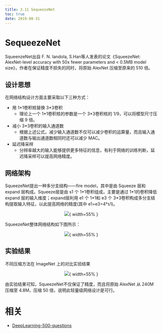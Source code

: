 ```yaml
---
title: 3.11 SequeezeNet
toc: true
date: 2019-08-31
---
```

# SequeezeNet



SqueenzeNet出自 F. N. Iandola, S.Han等人发表的论文《SqueezeNet: AlexNet-level accuracy with 50x fewer parameters and < 0.5MB model size》，作者在保证精度不损失的同时，将原始 AlexNet 压缩至原来的 510 倍。


## 设计思想


在网络结构设计方面主要采取以下三种方式：
* 用 1\*1卷积核替换 3\*3卷积
    * 理论上一个 1\*1卷积核的参数是一个 3\*3卷积核的 1/9，可以将模型尺寸压缩 9 倍。
* 减小 3\*3卷积的输入通道数
    * 根据上述公式，减少输入通道数不仅可以减少卷积的运算量，而且输入通道数与输出通道数相同时还可以减少 MAC。
* 延迟降采样
    * 分辨率越大的输入能够提供更多特征的信息，有利于网络的训练判断，延迟降采样可以提高网络精度。
## 网络架构
SqueezeNet提出一种多分支结构——fire model，其中是由 Squeeze 层和 expand 层构成。Squeeze层是由 s1 个 1\*1卷积组成，主要是通过 1\*1的卷积降低 expand 层的输入维度；expand层利用 e1 个 1\*1和 e3 个 3\*3卷积构成多分支结构提取输入特征，以此提高网络的精度(其中 e1=e3=4*s1)。
<center>

![](http://images.iterate.site/blog/image/20190722/plRPBFOTGvCu.png?imageslim){ width=55% }

</center>

SqueezeNet整体网络结构如下图所示：
<center>

![](http://images.iterate.site/blog/image/20190722/BMSTuJFWGftD.png?imageslim){ width=55% }

</center>


## 实验结果

不同压缩方法在 ImageNet 上的对比实验结果

<center>

![](http://images.iterate.site/blog/image/20190722/eUgXHoDkzlEf.png?imageslim){ width=55% }

</center>

由实验结果可知，SqueezeNet不仅保证了精度，而且将原始 AlexNet 从 240M 压缩至 4.8M，压缩 50 倍，说明此轻量级网络设计是可行。








# 相关

- [DeepLearning-500-questions](https://github.com/scutan90/DeepLearning-500-questions)
